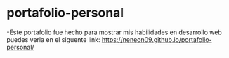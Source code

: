 # portafolio-personal

-Este portafolio fue hecho para mostrar mis habilidades en desarrollo web
puedes verla en el siguente link:
https://neneon09.github.io/portafolio-personal/
